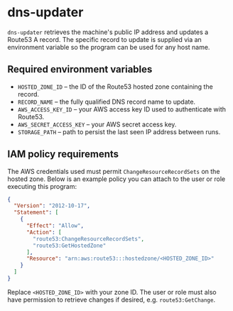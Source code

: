 # dns-updater

`dns-updater` retrieves the machine's public IP address and updates a Route53 A record. The specific record to update is supplied via an environment variable so the program can be used for any host name.

## Required environment variables

- `HOSTED_ZONE_ID` – the ID of the Route53 hosted zone containing the record.
- `RECORD_NAME` – the fully qualified DNS record name to update.
- `AWS_ACCESS_KEY_ID` – your AWS access key ID used to authenticate with Route53.
- `AWS_SECRET_ACCESS_KEY` – your AWS secret access key.
- `STORAGE_PATH` – path to persist the last seen IP address between runs.

## IAM policy requirements

The AWS credentials used must permit `ChangeResourceRecordSets` on the hosted zone. Below is an example policy you can attach to the user or role executing this program:

```json
{
  "Version": "2012-10-17",
  "Statement": [
    {
      "Effect": "Allow",
      "Action": [
        "route53:ChangeResourceRecordSets",
        "route53:GetHostedZone"
      ],
      "Resource": "arn:aws:route53:::hostedzone/<HOSTED_ZONE_ID>"
    }
  ]
}
```

Replace `<HOSTED_ZONE_ID>` with your zone ID. The user or role must also have permission to retrieve changes if desired, e.g. `route53:GetChange`.
